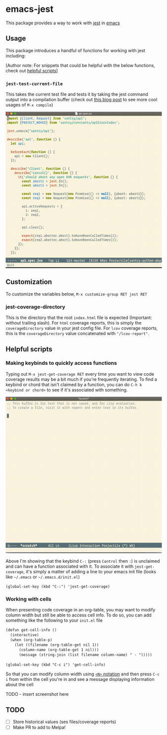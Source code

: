 # emacs-jest

This package provides a way to work with [jest](https://jestjs.io/) in [emacs](https://www.gnu.org/software/emacs/)

## Usage

This package introduces a handful of functions for working with jest including:

[Author note: For snippets that could be helpful with the below functions, check out [helpful scripts](#helpful-scripts)]

### `jest-test-current-file`

This takes the current test file and tests it by taking the jest command output into a compilation buffer (check out [this blog post](https://erick.navarro.io/blog/using-compilation-mode-to-run-all-the-things/) to see more cool usages of `M-x compile`)

![Running `jest-test-current-file` function](media/jest-test-current-file.gif)

## Customization

To customize the variables below, `M-x customize-group RET jest RET`

### jest-coverage-directory

This is the directory that the root `index.html` file is expected (Important: without trailing slash). For `html` coverage reports, this is simply the `coverageDirectory` value in your jest config file. For `lcov` coverage reports, this is the `coverageDirectory` value concatenated with `"/lcov-report"`.

## Helpful scripts

### Making keybinds to quickly access functions

Typing out `M-x jest-get-coverage RET` every time you want to view code coverage results may be a bit much if you're frequently iterating. To find a keybind or chord that isn't claimed by a function, you can do `C-h k <keybind or chord>` to see if it's associated with something.

![Using `C-h k`](media/c-h-k.gif)

Above I'm showing that the keybind `C-:` (press `Control` then `:`) is unclaimed and can have a function associated with it. To associate it with `jest-get-coverage`, it's simply a matter of adding a line to your emacs init file (looks like `~/.emacs` or `~/.emacs.d/init.el`)

```elisp
(global-set-key (kbd "C-:") 'jest-get-coverage)
```

### Working with cells

When presenting code coverage in an org-table, you may want to modify column width but still be able to access cell info. To do so, you can add something like the following to your `init.el` file

```elisp
(defun get-cell-info ()
  (interactive)
  (when (org-table-p)
    (let ((filename (org-table-get nil 1))
	  (column-name (org-table-get 1 nil)))
      (message (string-join (list filename column-name) " - ")))))

(global-set-key (kbd "C-c i") 'get-cell-info)
```

So that you can modify column width using [`<N>` notation](https://orgmode.org/manual/Column-Width-and-Alignment.html) and then press `C-c i` from within the cell you're in and see a message displaying information about the cell

TODO - insert screenshot here

## TODO

- [ ] Store historical values (ses files/coverage reports)
- [ ] Make PR to add to Melpa!
